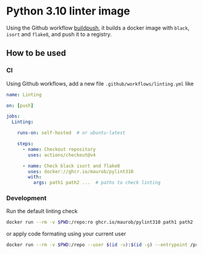 # Python 3.10 linter image

Using the Github workflow [buildpush](.github/workflows/buildpush.yml), it builds a docker image with `black`, `isort`
and `flake8`, and push it to a registry.


## How to be used

### CI

Using Github workflows, add a new file `.github/workflows/linting.yml` like
```yaml
name: Linting

on: [push]

jobs:
  Linting:

    runs-on: self-hosted  # or ubuntu-latest

    steps:
      - name: Checkout repository
        uses: actions/checkout@v4

      - name: Check black isort and flake8
        uses: docker://ghcr.io/maurob/pylint310
        with:
          args: path1 path2 ...  # paths to check linting
```

### Development

Run the default linting check
```sh
docker run --rm -v $PWD:/repo:ro ghcr.io/maurob/pylint310 path1 path2
```
or apply code formating using your current user
```sh
docker run --rm -v $PWD:/repo --user $(id -u):$(id -g) --entrypoint /pretty.sh ghcr.io/maurob/pylint310 path1 path2
```
